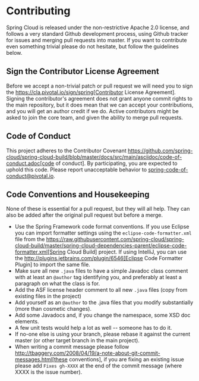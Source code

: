 
# Contributing

Spring Cloud is released under the non-restrictive Apache 2.0 license,
and follows a very standard Github development process, using Github
tracker for issues and merging pull requests into master. If you want
to contribute even something trivial please do not hesitate, but
follow the guidelines below.

## Sign the Contributor License Agreement
Before we accept a non-trivial patch or pull request we will need you to sign the
https://cla.pivotal.io/sign/spring[Contributor License Agreement].
Signing the contributor's agreement does not grant anyone commit rights to the main
repository, but it does mean that we can accept your contributions, and you will get an
author credit if we do.  Active contributors might be asked to join the core team, and
given the ability to merge pull requests.

## Code of Conduct
This project adheres to the Contributor Covenant https://github.com/spring-cloud/spring-cloud-build/blob/master/docs/src/main/asciidoc/code-of-conduct.adoc[code of
conduct]. By participating, you  are expected to uphold this code. Please report
unacceptable behavior to spring-code-of-conduct@pivotal.io.

## Code Conventions and Housekeeping
None of these is essential for a pull request, but they will all help.  They can also be
added after the original pull request but before a merge.

* Use the Spring Framework code format conventions. If you use Eclipse
  you can import formatter settings using the
  `eclipse-code-formatter.xml` file from the
  https://raw.githubusercontent.com/spring-cloud/spring-cloud-build/master/spring-cloud-dependencies-parent/eclipse-code-formatter.xml[Spring
  Cloud Build] project. If using IntelliJ, you can use the
  http://plugins.jetbrains.com/plugin/6546[Eclipse Code Formatter
  Plugin] to import the same file.
* Make sure all new `.java` files to have a simple Javadoc class comment with at least an
  `@author` tag identifying you, and preferably at least a paragraph on what the class is
  for.
* Add the ASF license header comment to all new `.java` files (copy from existing files
  in the project)
* Add yourself as an `@author` to the .java files that you modify substantially (more
  than cosmetic changes).
* Add some Javadocs and, if you change the namespace, some XSD doc elements.
* A few unit tests would help a lot as well -- someone has to do it.
* If no-one else is using your branch, please rebase it against the current master (or
  other target branch in the main project).
* When writing a commit message please follow http://tbaggery.com/2008/04/19/a-note-about-git-commit-messages.html[these conventions],
  if you are fixing an existing issue please add `Fixes gh-XXXX` at the end of the commit
  message (where XXXX is the issue number).
